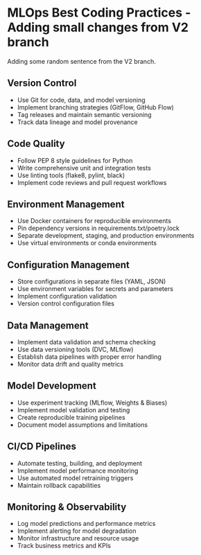 # MLOps Best Coding Practices - Adding small changes from V2 branch
Adding some random sentence from the V2 branch.

## Version Control
- Use Git for code, data, and model versioning
- Implement branching strategies (GitFlow, GitHub Flow)
- Tag releases and maintain semantic versioning
- Track data lineage and model provenance

## Code Quality
- Follow PEP 8 style guidelines for Python
- Write comprehensive unit and integration tests
- Use linting tools (flake8, pylint, black)
- Implement code reviews and pull request workflows

## Environment Management
- Use Docker containers for reproducible environments
- Pin dependency versions in requirements.txt/poetry.lock
- Separate development, staging, and production environments
- Use virtual environments or conda environments

## Configuration Management
- Store configurations in separate files (YAML, JSON)
- Use environment variables for secrets and parameters
- Implement configuration validation
- Version control configuration files

## Data Management
- Implement data validation and schema checking
- Use data versioning tools (DVC, MLflow)
- Establish data pipelines with proper error handling
- Monitor data drift and quality metrics

## Model Development
- Use experiment tracking (MLflow, Weights & Biases)
- Implement model validation and testing
- Create reproducible training pipelines
- Document model assumptions and limitations

## CI/CD Pipelines
- Automate testing, building, and deployment
- Implement model performance monitoring
- Use automated model retraining triggers
- Maintain rollback capabilities

## Monitoring & Observability
- Log model predictions and performance metrics
- Implement alerting for model degradation
- Monitor infrastructure and resource usage
- Track business metrics and KPIs